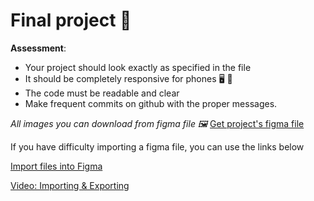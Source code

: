 # Final project :dizzy:

**Assessment**:
- Your project should look exactly as specified in the file
- It should be completely responsive for phones 🖥️ 📱
- The code must be readable and clear
- Make frequent commits on github with the proper messages.


*All images you can download from figma file 🖼️*
[Get project's figma file](./Project6.fig)

If you have difficulty importing a figma file, you can use the links below

[Import files into Figma](https://help.figma.com/hc/en-us/articles/360041003114-Import-files-into-Figma)

[Video: Importing & Exporting](https://www.youtube.com/watch?v=cpG3foCWX-E&t=1s)
